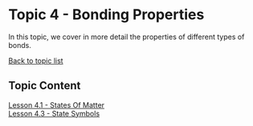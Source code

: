 # Topic 4 - Bonding Properties

In this topic, we cover in more detail the properties of different types of bonds.

[Back to topic list](../)

## Topic Content

[Lesson 4.1 - States Of Matter](4.1-StatesOfMatter.md)  
[Lesson 4.3 - State Symbols](4.3-StateSymbols.md)  
